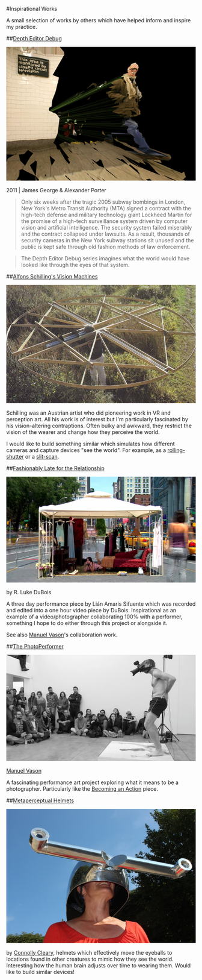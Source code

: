 #Inspirational Works

A small selection of works by others which have helped inform and inspire my practice. 

##[Depth Editor Debug](http://scatter.nyc/deptheditordebug)

[![](https://raw.githubusercontent.com/peteash10/2017-body-of-work/master/images/deptheditordebug.jpeg)](http://scatter.nyc/deptheditordebug)

2011 | James George & Alexander Porter

>Only six weeks after the tragic 2005 subway bombings in London, New York's Metro Transit Authority (MTA) signed a contract with the high-tech defense and military technology giant Lockheed Martin for the promise of a high-tech surveillance system driven by computer vision and artificial intelligence. The security system failed miserably and the contract collapsed under lawsuits. As a result, thousands of security cameras in the New York subway stations sit unused and the public is kept safe through old fashion methods of law enforcement.

>The Depth Editor Debug series imagines what the world would have looked like through the eyes of that system. 

##[Alfons Schilling's Vision Machines](http://www.alfonsschilling.net/werke/sehmaschinen/)

![](https://raw.githubusercontent.com/peteash10/2017-body-of-work/master/images/Schilling.jpeg)

Schilling was an Austrian artist who did pioneering work in VR and perception art. All his work is of interest but I'm particularly fascinated by his vision-altering contraptions. Often bulky and awkward, they restrict the vision of the wearer and change how they perceive the world. 

I would like to build something similar which simulates how different cameras and capture devices "see the world". For example, as a [rolling-shutter](https://en.wikipedia.org/wiki/Rolling_shutter) or a [slit-scan](http://flong.com/texts/lists/slit_scan/). 

##[Fashionably Late for the Relationship](https://vimeo.com/30496329)

[![](https://raw.githubusercontent.com/peteash10/2017-body-of-work/master/images/DuBois.png)](https://vimeo.com/30496329)

by R. Luke DuBois

A three day performance piece by Lián Amaris Sifuente which was recorded and edited into a one hour video piece by DuBois. Inspirational as an example of a video/photographer collaborating 100% with a performer, something I hope to do either through this project or alongside it. 

See also [Manuel Vason](http://manuelvason.com)'s collaboration work. 

##[The PhotoPerformer](http://www.thephotoperformer.com)

![](https://raw.githubusercontent.com/peteash10/2017-body-of-work/master/images/vason.png)

[Manuel Vason](http://manuelvason.com)

A fascinating performance art project exploring what it means to be a photographer. Particularly like the [Becoming an Action](http://photoperformer.com/becoming-an-action/) piece. 

##[Metaperceptual Helmets](http://www.connolly-cleary.com/Home/helmets.html)

![](https://raw.githubusercontent.com/peteash10/2017-body-of-work/master/images/shapeimage_10.png)

by [Connolly Cleary](http://www.connolly-cleary.com/), helmets which effectively move the eyeballs to locations found in other creatures to mimic how they see the world. Interesting how the human brain adjusts over time to wearing them. Would like to build similar devices! 